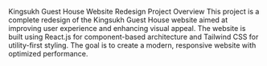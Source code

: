 Kingsukh Guest House Website Redesign
Project Overview
This project is a complete redesign of the Kingsukh Guest House website aimed at improving user experience and enhancing visual appeal. The website is built using React.js for component-based architecture and Tailwind CSS for utility-first styling. The goal is to create a modern, responsive website with optimized performance.
